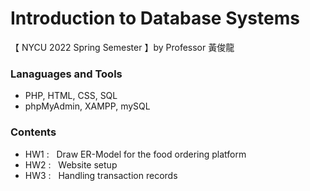 # Introduction to Database Systems
【 NYCU 2022 Spring Semester 】by Professor 黃俊龍

### Lanaguages and Tools
- PHP, HTML, CSS, SQL
- phpMyAdmin, XAMPP, mySQL

### Contents
- HW1 : $~$ Draw ER-Model for the food ordering platform
- HW2 : $~$ Website setup
- HW3 : $~$ Handling transaction records
